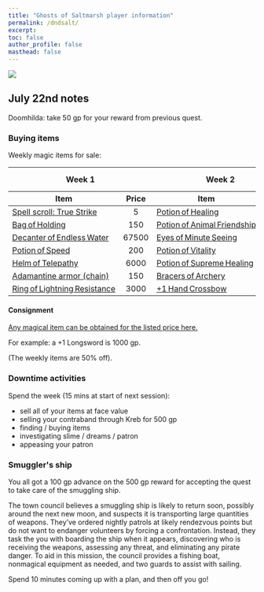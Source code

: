 ```yaml
---
title: "Ghosts of Saltmarsh player information"
permalink: /dndsalt/
excerpt: 
toc: false
author_profile: false
masthead: false
---
```


![](https://files.d20.io/images/80411677/2YjtcD7blVP_p5K2D7cJgw/max.png?1556830272)

## July 22nd notes

Doomhilda: take 50 gp for your reward from previous quest.

### Buying items

Weekly magic items for sale:

<table>
  <thead>
    <tr>
      <th colspan="2">Week 1</th>
      <th colspan="2">Week 2</th>
      <th colspan="2">Week 3</th>
    </tr>
    <tr>
      <th>Item</th>
      <th style="text-align:center;">Price</th>
      <th>Item</th>
      <th style="text-align:center;">Price</th>
      <th></th>
      <th></th>
    </tr>
  </thead>
  <tbody>
    <tr>
      <td><a href="https://roll20.net/compendium/dnd5e/True%20Strike" target="_blank">Spell scroll: True Strike</a></td>
      <td style="text-align:center;">5</td>
      <td><a href="https://roll20.net/compendium/dnd5e/Potion%20of%20Healing" target="_blank">Potion of Healing</a></td>
      <td style="text-align:center;">25</td>
      <td></td><td></td>
    </tr>
    <tr>
      <td><a href="https://roll20.net/compendium/dnd5e/Bag%20of%20Holding" target="_blank">Bag of Holding</a></td>
      <td style="text-align:center;">150</td>
      <td><a href="https://roll20.net/compendium/dnd5e/Potion%20of%20Animal%20Friendship" target="_blank">Potion of Animal Friendship</a></td>
      <td style="text-align:center;">100</td>
      <td></td><td></td>
    </tr>
    <tr>
      <td><a href="https://roll20.net/compendium/dnd5e/Decanter%20of%20Endless%20Water" target="_blank">Decanter of Endless Water</a></td>
      <td style="text-align:center;">67500</td>
      <td><a href="https://roll20.net/compendium/dnd5e/Eyes%20of%20Minute%20Seeing" target="_blank">Eyes of Minute Seeing</a></td>
      <td style="text-align:center;">1250</td>
      <td></td><td></td>
    </tr>
    <tr>
      <td><a href="https://roll20.net/compendium/dnd5e/Potion%20of%20Speed" target="_blank">Potion of Speed</a></td>
      <td style="text-align:center;">200</td>
      <td><a href="https://roll20.net/compendium/dnd5e/Potion%20of%20Vitality" target="_blank">Potion of Vitality</a></td>
      <td style="text-align:center;">480</td>
      <td></td><td></td>
    </tr>
    <tr>
      <td><a href="https://roll20.net/compendium/dnd5e/Helm%20of%20Telepathy" target="_blank">Helm of Telepathy</a></td>
      <td style="text-align:center;">6000</td>
      <td><a href="https://roll20.net/compendium/dnd5e/Potion%20of%20Supreme%20Healing" target="_blank">Potion of Supreme Healing</a></td>
      <td style="text-align:center;">675</td>
      <td></td><td></td>
    </tr>
    <tr>
      <td><a href="https://roll20.net/compendium/dnd5e/Items%3AAdamantine%20Chain%20Mail" target="_blank">Adamantine armor (chain)</a></td>
      <td style="text-align:center;">150</td>
      <td><a href="https://roll20.net/compendium/dnd5e/Bracers%20of%20Archery" target="_blank">Bracers of Archery</a></td>
      <td style="text-align:center;">1000</td>
      <td></td><td></td>
    </tr>
    <tr>
      <td><a href="https://roll20.net/compendium/dnd5e/Ring%20of%20Lightning%20Resistance" target="_blank">Ring of Lightning Resistance</a></td>
      <td style="text-align:center;">3000</td>
      <td><a href="https://roll20.net/compendium/dnd5e/Items%3AHand%20Crossbow%20%2B1" target="_blank">+1 Hand Crossbow</a></td>
      <td style="text-align:center;">540</td>
      <td></td><td></td>
    </tr>
  </tbody>
</table>

#### Consignment

[Any magical item can be obtained for the listed price here.](https://drive.google.com/file/d/0B8XAiXpOfz9cMWt1RTBicmpmUDg/view?resourcekey=0-ceHUken0_UhQ3Apa6g4SJA)

For example: a +1 Longsword is 1000 gp.

(The weekly items are 50% off).

### Downtime activities

Spend the week (15 mins at start of next session):

- sell all of your items at face value
- selling your contraband through Kreb for 500 gp
- finding / buying items
- investigating slime / dreams / patron
- appeasing your patron

### Smuggler's ship

You all got a 100 gp advance on the 500 gp reward for accepting the quest to take care of the smuggling ship.

The town council believes a smuggling ship is likely to return soon, possibly around the next new moon, and suspects it is transporting large quantities of weapons. They’ve ordered nightly patrols at likely rendezvous points but do not want to endanger volunteers by forcing a confrontation. Instead, they task the you with boarding the ship when it appears, discovering who is receiving the weapons, assessing any threat, and eliminating any pirate danger. To aid in this mission, the council provides a fishing boat, nonmagical equipment as needed, and two guards to assist with sailing.

Spend 10 minutes coming up with a plan, and then off you go!
